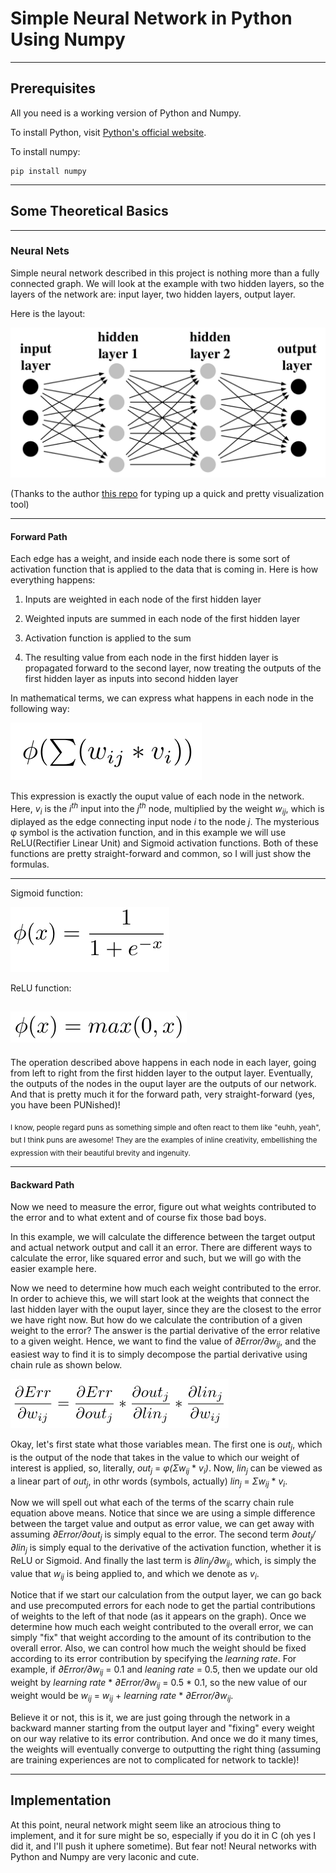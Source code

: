 # Simple Neural Network in Python Using Numpy

---

## Prerequisites

All you need is a working version of Python and Numpy. 

To install Python, visit [Python's official website](https://www.python.org/downloads/).

To install numpy:

```
pip install numpy
```

---

## Some Theoretical Basics

---

### Neural Nets

Simple neural network described in this project is nothing more than a fully connected graph. We will look at the example with two hidden layers, so the layers of the network are: input layer, two hidden layers, output layer. 

Here is the layout:

![alt text](https://github.com/antonarapin/simple_nn_python/blob/project_description/images/network_layout.png "Fully connected graph")

(Thanks to the author [this repo](https://github.com/martisak/dotnets) for typing up a quick and pretty visualization tool)

---

#### Forward Path

Each edge has a weight, and inside each node there is some sort of activation function that is applied to the data that is coming in. Here is how everything happens:

1. Inputs are weighted in each node of the first hidden layer

2. Weighted inputs are summed in each node of the first hidden layer

3. Activation function is applied to the sum

4. The resulting value from each node in the first hidden layer is propagated forward to the second layer, now treating the outputs of the first hidden layer as inputs into second hidden layer

In mathematical terms, we can express what happens in each node in the following way:

![alt text](https://github.com/antonarapin/simple_nn_python/blob/project_description/images/inside_node_sum.png "What happens in each node")

This expression is exactly the ouput value of each node in the network. Here, *v<sub>i</sub>* is the *i<sup>th</sup>* input into the *j<sup>th</sup>* node, multiplied by the weight *w<sub>ij</sub>*, which is diplayed as the edge connecting input node *i* to the node *j*. The mysterious φ symbol is the activation function, and in this example we will use ReLU(Rectifier Linear Unit) and Sigmoid activation functions. Both of these functions are pretty straight-forward and common, so I will just show the formulas.

---

Sigmoid function: 

![alt text](https://github.com/antonarapin/simple_nn_python/blob/project_description/images/sigmoid.png "Sigmoid") 

ReLU function: 

![alt text](https://github.com/antonarapin/simple_nn_python/blob/project_description/images/relu.png "ReLU")
---

The operation described above happens in each node in each layer, going from left to right from the first hidden layer to the output layer. Eventually, the outputs of the nodes in the ouput layer are the outputs of our network. And that is pretty much it for the forward path, very straight-forward (yes, you have been PUNished)! 

<sub>I know, people regard puns as something simple and often react to them like "euhh, yeah", but I think puns are awesome! They are the examples of inline creativity, embellishing the expression with their beautiful brevity and ingenuity.</sub>

---

#### Backward Path

Now we need to measure the error, figure out what weights contributed to the error and to what extent and of course fix those bad boys. 

In this example, we will calculate the difference between the target output and actual network output and call it an error. There are different ways to calculate the error, like squared error and such, but we will go with the easier example here. 

Now we need to determine how much each weight contributed to the error. In order to achieve this, we will start look at the weights that connect the last hidden layer with the ouput layer, since they are the closest to the error we have right now. But how do we calculate the contribution of a given weight to the error? The answer is the partial derivative of the error relative to a given weight. Hence, we want to find the value of *∂Error/∂w<sub>ij</sub>*, and the easiest way to find it is to simply decompose the partial derivative using chain rule as shown below.

![alt text](https://github.com/antonarapin/simple_nn_python/blob/project_description/images/err_deriv.png "Partial derivative of Error with respect to a specific weight")

Okay, let's first state what those variables mean. The first one is *out<sub>j</sub>*, which is the output of the node that takes in the value to which our weight of interest is applied, so, literally, *out<sub>j</sub>* = *φ(Σw<sub>ij</sub>* * *v<sub>i</sub>)*. Now, *lin<sub>j</sub>* can be viewed as a linear part of *out<sub>j</sub>*, in othr words (symbols, actually) *lin<sub>j</sub>* = *Σw<sub>ij</sub>* * *v<sub>i</sub>*.

Now we will spell out what each of the terms of the scarry chain rule equation above means. Notice that since we are using a simple difference between the target value and output as error value, we can get away with assuming *∂Error/∂out<sub>j</sub>* is simply equal to the error. The second term *∂out<sub>j</sub>/∂lin<sub>j</sub>* is simply equal to the derivative of the activation function, whether it is ReLU or Sigmoid. And finally the last term is *∂lin<sub>j</sub>/∂w<sub>ij</sub>*, which, is simply the value that *w<sub>ij</sub>* is being applied to, and which we denote as *v<sub>i</sub>*. 

Notice that if we start our calculation from the output layer, we can go back and use precomputed errors for each node to get the partial contributions of weights to the left of that node (as it appears on the graph). Once we determine how much each weight contributed to the overall error, we can simply "fix" that weight according to the amount of its contribution to the overall error. Also, we can control how much the weight should be fixed according to its error contribution by specifying the *learning rate*. For example, if *∂Error/∂w<sub>ij</sub>* = 0.1 and *leaning rate* = 0.5, then we update our old weight by *learning rate* * *∂Error/∂w<sub>ij</sub>* = 0.5 * 0.1, so the new value of our weight would be *w<sub>ij</sub>* = *w<sub>ij</sub>* + *learning rate* * *∂Error/∂w<sub>ij</sub>*.

Believe it or not, this is it, we are just going through the network in a backward manner starting from the output layer and "fixing" every weight on our way relative to its error contribution. And once we do it many times, the weights will eventually converge to outputting the right thing (assuming are training experiences are not to complicated for network to tackle)!

---

## Implementation

At this point, neural network might seem like an atrocious thing to implement, and it for sure might be so, especially if you do it in C (oh yes I did it, and I'll push it uphere sometime). But fear not! Neural networks with Python and Numpy are very laconic and cute. 


